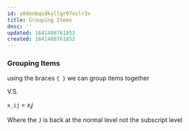 ```yaml
---
id: y0denbqsdkyllgr97xclr3x
title: Grouping Items
desc: ''
updated: 1641408761852
created: 1641408761852
---
```



### Grouping Items

using the braces `{ }` we can group items together

V.S.

`x_ij` = $x_ij$

Where the `J` is back at the normal level not the subscript level
